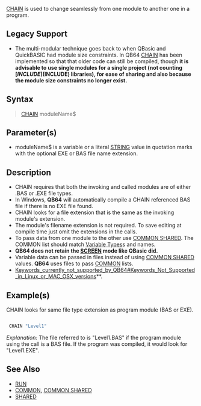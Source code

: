 [CHAIN](CHAIN) is used to change seamlessly from one module to another one in a program.

## Legacy Support

* The multi-modular technique goes back to when QBasic and QuickBASIC had module size constraints. In QB64 [CHAIN](CHAIN) has been implemented so that that older code can still be compiled, though **it is advisable to use single modules for a single project (not counting [$INCLUDE]($INCLUDE) libraries), for ease of sharing and also because the module size constraints no longer exist.**

## Syntax

> [CHAIN](CHAIN) moduleName$

## Parameter(s)

* moduleName$ is a variable or a literal [STRING](STRING) value in quotation marks with the optional EXE or BAS file name extension.

## Description

* CHAIN requires that both the invoking and called modules are of either .BAS or .EXE file types.
* In Windows, **QB64** will automatically compile a CHAIN referenced BAS file if there is no EXE file found.
* CHAIN looks for a file extension that is the same as the invoking module's extension.
* The module's filename extension is not required. To save editing at compile time just omit the extensions in the calls.
* To pass data from one module to the other use [COMMON SHARED](COMMON-SHARED). The COMMON list should match [Variable Types](Variable-Types)s and names.
* **QB64 does not retain the [SCREEN](SCREEN) mode like QBasic did.** 
* Variable data can be passed in files instead of using [COMMON SHARED](COMMON-SHARED) values. **QB64** uses files to pass [COMMON](COMMON) lists.
* [Keywords_currently_not_supported_by_QB64#Keywords_Not_Supported_in_Linux_or_MAC_OSX_versions](Keywords-currently-not-supported-by-QB64#Keywords-Not-Supported-in-Linux-or-MAC-OSX-versions)**.

## Example(s)

CHAIN looks for same file type extension as program module (BAS or EXE).

```vb

 CHAIN "Level1" 

```

*Explanation:* The file referred to is "Level1.BAS" if the program module using the call is a BAS file. If the program was compiled, it would look for "Level1.EXE".

## See Also
 
* [RUN](RUN)
* [COMMON](COMMON), [COMMON SHARED](COMMON-SHARED)
* [SHARED](SHARED)
